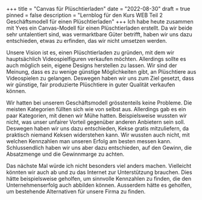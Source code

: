 +++
title = "Canvas für Plüschtierladen"
date = "2022-08-30"
draft = true
pinned = false
description = "Lernblog für den Kurs WEB Teil 2 Geschäftsmodell für einen Plüschtierladen"
+++
Ich habe heute zusammen mit Yves ein Canvas-Modell für einen Plüschtierladen erstellt. Da wir beide sehr untalentiert sind, was vermarktbare Güter betrifft, haben wir uns dazu entschieden, etwas zu erfinden, das wir nicht umsetzen werden. 

Unsere Vision ist es, einen Plüschtierladen zu gründen, mit dem wir hauptsächlich Videospielfiguren verkaufen möchten. Allerdings sollte es auch möglich sein, eigene Designs herstellen zu lassen. Wir sind der Meinung, dass es zu wenige günstige Möglichkeiten gibt, an Plüschtiere aus Videospielen zu gelangen. Deswegen haben wir uns zum Ziel gesetzt, dass wir günstige, fair produzierte Plüschtiere in guter Qualität verkaufen können. 

Wir hatten bei unserem Geschäftsmodell grösstenteils keine Probleme. Die meisten Kategorien füllten sich wie von selbst aus. Allerdings gab es ein paar Kategorien, mit denen wir Mühe hatten. Beispielsweise wussten wir nicht, was unser unfairer Vorteil gegenüber anderen Anbietern sein soll. Deswegen haben wir uns dazu entschieden, Kekse gratis mitzuliefern, da praktisch niemand Keksen widerstehen kann. Wir wussten auch nicht, mit welchen Kennzahlen man unseren Erfolg am besten messen kann. Schlussendlich haben wir uns aber dazu entschieden, auf den Gewinn, die Absatzmenge und die Gewinnmarge zu achten. 

Das nächste Mal würde ich nicht besonders viel anders machen. Vielleicht könnten wir auch ab und zu das Internet zur Unterstützung brauchen. Dies hätte beispielsweise geholfen, um sinnvolle Kennzahlen zu finden, die den Unternehmenserfolg auch abbilden können. Ausserdem hätte es geholfen, um bestehende Alternativen für unsere Firma zu finden.